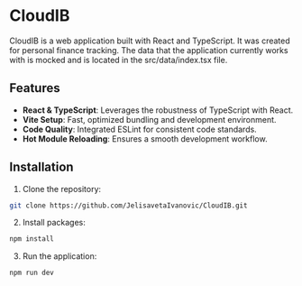 # CloudIB

CloudIB is a web application built with React and TypeScript. It was created for personal finance tracking. The data that the application currently works with is mocked and is located in the src/data/index.tsx file.

## Features

- **React & TypeScript**: Leverages the robustness of TypeScript with React.
- **Vite Setup**: Fast, optimized bundling and development environment.
- **Code Quality**: Integrated ESLint for consistent code standards.
- **Hot Module Reloading**: Ensures a smooth development workflow.

## Installation

1. Clone the repository:

```bash
git clone https://github.com/JelisavetaIvanovic/CloudIB.git
```

2. Install packages:

```bash
npm install
```

3. Run the application:

```bash
npm run dev
```
